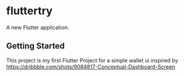 # fluttertry

A new Flutter application.

## Getting Started

This project is my first Flutter Project for a simple wallet ui inspired by https://dribbble.com/shots/9084817-Conceptual-Dashboard-Screen
